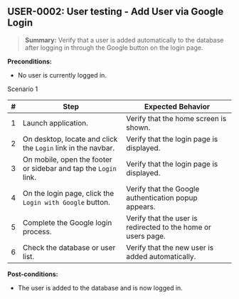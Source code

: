 ## **USER-0002:** User testing - Add User via Google Login

> **Summary:** Verify that a user is added automatically to the database after logging in through the Google button on the login page.

**Preconditions:**

- No user is currently logged in.

Scenario 1

| #   | Step                                                            | Expected Behavior                                             |
| --- | --------------------------------------------------------------- | ------------------------------------------------------------- |
| 1   | Launch application.                                             | Verify that the home screen is shown.                         |
| 2   | On desktop, locate and click the `Login` link in the navbar.    | Verify that the login page is displayed.                      |
| 3   | On mobile, open the footer or sidebar and tap the `Login` link. | Verify that the login page is displayed.                      |
| 4   | On the login page, click the `Login with Google` button.        | Verify that the Google authentication popup appears.          |
| 5   | Complete the Google login process.                              | Verify that the user is redirected to the home or users page. |
| 6   | Check the database or user list.                                | Verify that the new user is added automatically.              |

**Post-conditions:**

- The user is added to the database and is now logged in.
